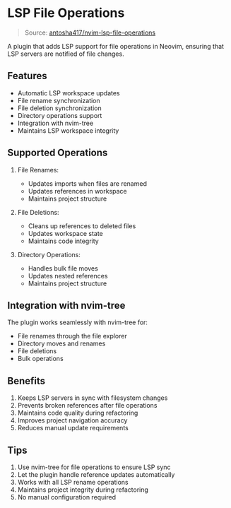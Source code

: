 # LSP File Operations

> Source: [antosha417/nvim-lsp-file-operations](https://github.com/antosha417/nvim-lsp-file-operations)

A plugin that adds LSP support for file operations in Neovim, ensuring that LSP servers are notified of file changes.

## Features

- Automatic LSP workspace updates
- File rename synchronization
- File deletion synchronization
- Directory operations support
- Integration with nvim-tree
- Maintains LSP workspace integrity

## Supported Operations

1. File Renames:
   - Updates imports when files are renamed
   - Updates references in workspace
   - Maintains project structure

2. File Deletions:
   - Cleans up references to deleted files
   - Updates workspace state
   - Maintains code integrity

3. Directory Operations:
   - Handles bulk file moves
   - Updates nested references
   - Maintains project structure

## Integration with nvim-tree

The plugin works seamlessly with nvim-tree for:
- File renames through the file explorer
- Directory moves and renames
- File deletions
- Bulk operations

## Benefits

1. Keeps LSP servers in sync with filesystem changes
2. Prevents broken references after file operations
3. Maintains code quality during refactoring
4. Improves project navigation accuracy
5. Reduces manual update requirements

## Tips

1. Use nvim-tree for file operations to ensure LSP sync
2. Let the plugin handle reference updates automatically
3. Works with all LSP rename operations
4. Maintains project integrity during refactoring
5. No manual configuration required 